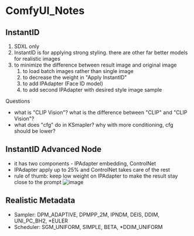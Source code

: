 # ComfyUI_Notes
## InstantID
1. SDXL only
2. InstantID is for applying strong styling. there are other far better models for realistic images
3. to minimize the difference between result image and original image
   1. to load batch images rather than single image
   2. to decrease the weight in "Apply InstantID"
   3. to add IPAdapter (Face ID model)
   4. to add second IPAdapter with desired style image sample


Questions
- what is "CLIP Vision"? what is the difference between "CLIP" and "CLIP Vision"?
- what does "cfg" do in KSmapler? why with more conditioning, cfg should be lower?


## InstantID Advanced Node
- it has two components - IPAdapter embedding, ControlNet
- IPAdapter apply up to 25% and ControlNet takes care of the rest
- rule of thumb: keep low weight on IPAdapter to make the result stay close to the prompt
![image](https://github.com/user-attachments/assets/ee8f3a39-ca0a-443b-94e7-eee99eefe982)


## Realistic Metadata
- Sampler: DPM_ADAPTIVE, DPMPP_2M, IPNDM, DEIS, DDIM, UNI_PC_BH2, *EULER
- Scheduler: SGM_UNIFORM, SIMPLE, BETA, *DDIM_UNIFORM

